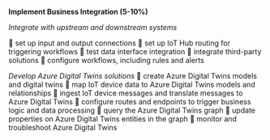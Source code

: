 **Implement Business Integration (5-10%)**

*Integrate with upstream and downstream systems*

 set up input and output connections
 set up IoT Hub routing for triggering workflows
 test data interface integration
 integrate third-party solutions
 configure workflows, including rules and alerts

*Develop Azure Digital Twins solutions*
 create Azure Digital Twins models and digital twins
 map IoT device data to Azure Digital Twins models and relationships
 ingest IoT device messages and translate messages to Azure Digital Twins
 configure routes and endpoints to trigger business logic and data processing
 query the Azure Digital Twins graph
 update properties on Azure Digital Twins entities in the graph
 monitor and troubleshoot Azure Digital Twins
